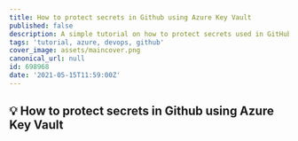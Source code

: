```yaml
---
title: How to protect secrets in Github using Azure Key Vault
published: false
description: A simple tutorial on how to protect secrets used in GitHub by utilizing an Azure Key Vault
tags: 'tutorial, azure, devops, github'
cover_image: assets/maincover.png
canonical_url: null
id: 698968
date: '2021-05-15T11:59:00Z'
---
```


## :bulb: How to protect secrets in Github using Azure Key Vault
